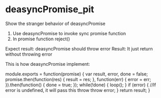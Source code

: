 # deasyncPromise_pit
Show the stranger behavior of deasyncPromise
1. Use deasyncPromise to invoke sync promise function
2. In promise function reject()

Expect result:
deasyncPromise should throw error
Result:
It just return without throwing error


This is how deasyncPromise implement:

module.exports = function(promise) {
	var result, error, done = false;
	promise.then(function(res) {
		result = res;
	}, function(err) {
		error = err;
	}).then(function() {
		done = true;
	});
    while(!done) {
        loop();
    }
    if (error) {
      //If error is undefined, it will pass this throw
    	throw error;
    }
    return result;
}
